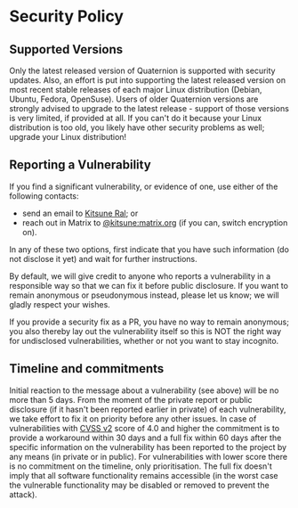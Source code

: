 # Security Policy

## Supported Versions

Only the latest released version of Quaternion is supported with security
updates. Also, an effort is put into supporting the latest released version
on most recent stable releases of each major Linux distribution (Debian,
Ubuntu, Fedora, OpenSuse). Users of older Quaternion versions are strongly
advised to upgrade to the latest release - support of those versions is very
limited, if provided at all. If you can't do it because your Linux distribution
is too old, you likely have other security problems as well;
upgrade your Linux distribution!

## Reporting a Vulnerability

If you find a significant vulnerability, or evidence of one, use either of the following contacts:
- send an email to [Kitsune Ral](mailto:Kitsune-Ral@users.sf.net); or
- reach out in Matrix to [@kitsune:matrix.org](https://matrix.to/#/@kitsune:matrix.org) (if you can, switch encryption on).

In any of these two options, first indicate that you have such information
(do not disclose it yet) and wait for further instructions.

By default, we will give credit to anyone who reports a vulnerability in a responsible way so that we can fix it before public disclosure.
If you want to remain anonymous or pseudonymous instead, please let us know; we will gladly respect your wishes.

If you provide a security fix as a PR, you have no way to remain anonymous; you
also thereby lay out the vulnerability itself so this is NOT the right way for
undisclosed vulnerabilities, whether or not you want to stay incognito.

## Timeline and commitments

Initial reaction to the message about a vulnerability (see above) will be no more than 5 days. From the moment of the private report or
public disclosure (if it hasn't been reported earlier in private) of each vulnerability, we take effort to fix it on priority before
any other issues. In case of vulnerabilities with [CVSS v2](https://nvd.nist.gov/cvss.cfm) score of 4.0 and higher the commitment is
to provide a workaround within 30 days and a full fix within 60 days after the specific information on the vulnerability has been
reported to the project by any means (in private or in public). For vulnerabilities with lower score there is no commitment on the timeline,
only prioritisation. The full fix doesn't imply that all software functionality remains accessible (in the worst case
the vulnerable functionality may be disabled or removed to prevent the attack).
